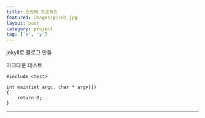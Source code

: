 ```yaml
---
title: 첫번째 프로젝트
featured: images/pic02.jpg
layout: post
category: project
tag: ['x', 'y']
---
```


jekyll로 블로그 만들

마크다운 테스트

```
#include <test>

int main(int argc, char * argv[])
{
    return 0;
}
```

---

